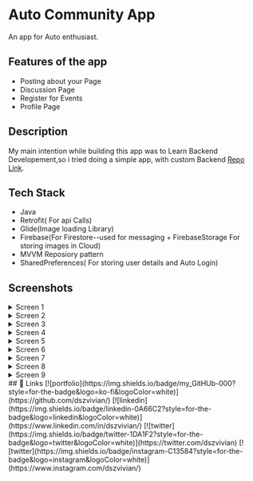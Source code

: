 
# Auto Community App

An app for Auto enthusiast.

## Features of the app

- Posting about your Page 
- Discussion Page 
- Register for Events
- Profile Page

## Description 

My main intention while building this app was to Learn Backend Developement,so i tried doing a simple app, 
with custom Backend [Repo Link](https://github.com/dszvivian/AutoCommunityAppBackend).

## Tech Stack

- Java
- Retrofit( For api Calls)
- Glide(Image loading Library)
- Firebase(For Firestore--used for messaging + FirebaseStorage For storing images in Cloud)
- MVVM Reposiory pattern
- SharedPreferences( For storing user details and Auto Login)






## Screenshots


<details>
  <summary>Screen 1</summary>
  <p align="center">
    <img src="path/to/screenshot1.png" alt="Screenshot 1">
  </p>
</details>

<details>
  <summary>Screen 2</summary>
  <p align="center">
    <img src="path/to/screenshot2.png" alt="Screenshot 2">
  </p>
</details>

<details>
  <summary>Screen 3</summary>
  <p align="center">
    <img src="path/to/screenshot3.png" alt="Screenshot 3">
  </p>
</details>

<details>
  <summary>Screen 4</summary>
  <p align="center">
    <img src="path/to/screenshot4.png" alt="Screenshot 4">
  </p>
</details>

<details>
  <summary>Screen 5</summary>
  <p align="center">
    <img src="path/to/screenshot5.png" alt="Screenshot 5">
  </p>
</details>

<details>
  <summary>Screen 6</summary>
  <p align="center">
    <img src="path/to/screenshot6.png" alt="Screenshot 6">
  </p>
</details>

<details>
  <summary>Screen 7</summary>
  <p align="center">
    <img src="path/to/screenshot7.png" alt="Screenshot 7">
  </p>
</details>

<details>
  <summary>Screen 8</summary>
  <p align="center">
    <img src="path/to/screenshot8.png" alt="Screenshot 8">
  </p>
</details>

<details>
  <summary>Screen 9</summary>
  <p align="center">
    <img src="path/to/screenshot9.png" alt="Screenshot 9">
  </p>
</details>
## 🔗 Links
[![portfolio](https://img.shields.io/badge/my_GitHUb-000?style=for-the-badge&logo=ko-fi&logoColor=white)](https://github.com/dszvivian/)
[![linkedin](https://img.shields.io/badge/linkedin-0A66C2?style=for-the-badge&logo=linkedin&logoColor=white)](https://www.linkedin.com/in/dszvivian/)
[![twitter](https://img.shields.io/badge/twitter-1DA1F2?style=for-the-badge&logo=twitter&logoColor=white)](https://twitter.com/dszvivian)
[![twitter](https://img.shields.io/badge/instagram-C13584?style=for-the-badge&logo=instagram&logoColor=white)](https://www.instagram.com/dszvivian/)

